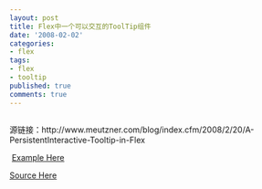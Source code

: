 ```yaml
---
layout: post
title: Flex中一个可以交互的ToolTip组件
date: '2008-02-02'
categories:
- flex
tags:
- flex
- tooltip
published: true
comments: true
---
```

<p><img src="file:///C:/DOCUME%7E1/yang/LOCALS%7E1/Temp/moz-screenshot-1.jpg" alt="" /></p>

<p>源链接：http://www.meutzner.com/blog/index.cfm/2008/2/20/A-PersistentInteractive-Tooltip-in-Flex</p>

<p><img src="http://meutzner.com/blog/attachments/menu_tooltip/menu_tooltip.png" alt="" />
<a href="http://www.meutzner.com/blog/attachments/menu_tooltip/" target="_blank">Example Here</a></p>

<p><a href="http://www.meutzner.com/blog/attachments/menu_tooltip/srcview/index.html" target="_blank">Source Here</a></p>
